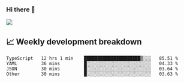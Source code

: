 ### Hi there 👋
<img align="center" src="https://github-readme-stats.vercel.app/api?username=Tumao727&show_icons=true&hide_title=true&theme=dracula" />


## 📈 Weekly development breakdown
<!--START_SECTION:waka-->

```text
TypeScript   12 hrs 1 min    █████████████████████▒░░░   85.51 %
YAML         36 mins         █░░░░░░░░░░░░░░░░░░░░░░░░   04.33 %
JSON         30 mins         █░░░░░░░░░░░░░░░░░░░░░░░░   03.64 %
Other        30 mins         █░░░░░░░░░░░░░░░░░░░░░░░░   03.63 %
```

<!--END_SECTION:waka-->